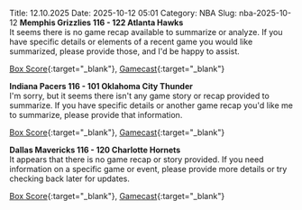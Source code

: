 Title: 12.10.2025
Date: 2025-10-12 05:01
Category: NBA 
Slug: nba-2025-10-12 
**Memphis Grizzlies 116 - 122 Atlanta Hawks**  
It seems there is no game recap available to summarize or analyze. If you have specific details or elements of a recent game you would like summarized, please provide those, and I'd be happy to assist. 

[Box Score](/game/atl-vs-mem-0012500018/box-score){:target="_blank"}, [Gamecast](/game/atl-vs-mem-0012500018){:target="_blank"}<br>

**Indiana Pacers 116 - 101 Oklahoma City Thunder**  
I'm sorry, but it seems there isn't any game story or recap provided to summarize. If you have specific details or another game recap you'd like me to summarize, please provide that information. 

[Box Score](/game/okc-vs-ind-0012500046/box-score){:target="_blank"}, [Gamecast](/game/okc-vs-ind-0012500046){:target="_blank"}<br>

**Dallas Mavericks 116 - 120 Charlotte Hornets**  
It appears that there is no game recap or story provided. If you need information on a specific game or event, please provide more details or try checking back later for updates. 

[Box Score](/game/cha-vs-dal-0012500047/box-score){:target="_blank"}, [Gamecast](/game/cha-vs-dal-0012500047){:target="_blank"}<br>

